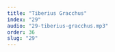 ```yaml
---
title: "Tiberius Gracchus"
index: "29"
audio: "29-tiberius-gracchus.mp3"
order: 36
slug: "29"
---
```




